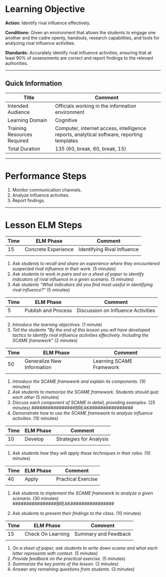 # Learning Objective
 **Action:** Identify rival influence effectively.

 **Conditions:** Given an environment that allows the students to engage one another and the cadre openly, handouts, research capabilities, and tools for analyzing rival influence activities.

 **Standards:**  Accurately identify rival influence activities, ensuring that at least 90% of assessments are correct and report findings to the relevant authorities.

---

## Quick Information
| Title                       | Comment                                                                                   |
| --------------------------- | ----------------------------------------------------------------------------------------- |
| Intended Audience           | Officials working in the information environment                                          |
| Learning Domain             | Cognitive                                                                                 |
| Training Resources Required | Computer, internet access, intelligence reports, analytical software, reporting templates |
| Total Duration              | 135 (60, break, 60, break, 15)                                                            |

---
# Performance Steps

1. Monitor communication channels.
2. Analyze influence activities.
3. Report findings.

---
# Lesson ELM Steps

| Time | ELM Phase            | Comment                       |
| ---- | -------------------- | ----------------------------- |
| 15   | Concrete Experience  | Identifying Rival Influence   |
|      |                      |                               |
1. _Ask students to recall and share an experience where they encountered suspected rival influence in their work._ (5 minutes)
2. _Ask students to work in pairs and on a sheet of paper to identify indicators of rival influence in a given scenario._ (5 minutes)
3. _Ask students “What indicators did you find most useful in identifying rival influence?”_ (5 minutes)

| Time | ELM Phase            | Comment                       |
| ---- | -------------------- | ----------------------------- |
| 5    | Publish and Process  | Discussion on Influence Activities |
|      |                      |                               |
2. _Introduce the learning objectives._ (1 minute)
3. _Tell the students "By the end of this lesson you will have developed tactics to identify rival influence activities effectively. Including the SCAME framework"_ (2 minutes)

| Time | ELM Phase            | Comment                       |
| ---- | -------------------- | ----------------------------- |
| 50   | Generalize New Information | Learning SCAME Framework |
|      |                      |                               |
1. _Introduce the SCAME framework and explain its components._ (10 minutes)
2. _Ask students to memorize the SCAME framework. Students should quiz each other_ (5 minutes)
3. _Discuss each component of SCAME in detail, providing examples._ (25 minutes)
################BREAK################
4. _Demonstrate how to use the SCAME framework to analyze influence activities._ (10 minutes)



| Time | ELM Phase            | Comment                       |
| ---- | -------------------- | ----------------------------- |
| 10   | Develop              | Strategies for Analysis       |
|      |                      |                               |
1. _Ask students how they will apply these techniques in their roles._ (10 minutes)

| Time | ELM Phase            | Comment                       |
| ---- | -------------------- | ----------------------------- |
| 40   | Apply                | Practical Exercise            |
|      |                      |                               |
1. _Ask students to implement the SCAME framework to analyze a given scenario._ (30 minutes)
################BREAK################

2. _Ask students to present their findings to the class._ (10 minutes)

| Time | ELM Phase            | Comment                       |
| ---- | -------------------- | ----------------------------- |
| 15   | Check On Learning    | Summary and Feedback          |
|      |                      |                               |
1. _On a sheet of paper, ask students to write down scame and what each letter represents with context._ (5 minutes)
2. _Provide feedback on the practical exercise._ (5 minutes)
2. _Summarize the key points of the lesson._ (2 minutes)
3. _Answer any remaining questions from students._ (3 minutes)
